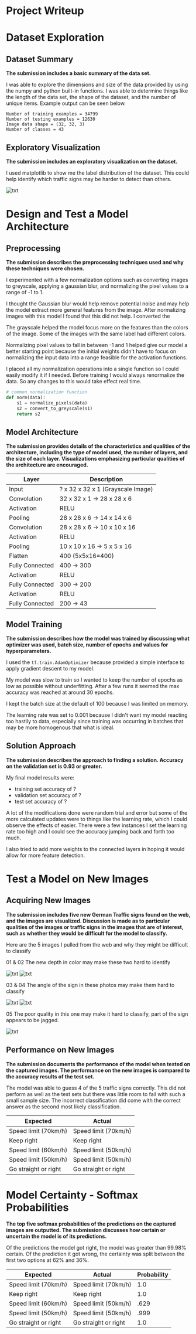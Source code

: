 # Project Writeup

# Dataset Exploration

## Dataset Summary

<b> The submission includes a basic summary of the data set. </b>

I was able to explore the dimensions and size of the data provided by using
the numpy and python built-in functions. I was able to determine things like
the length of the data set, the shape of the dataset, and the number of unique
items. Example output can be seen below.

```
Number of training examples = 34799
Number of testing examples = 12630
Image data shape = (32, 32, 3)
Number of classes = 43
```

## Exploratory Visualization

<b> The submission includes an exploratory visualization on the dataset. </b>

I used matplotlib to show me the label distribution of the dataset. This could
help identify which traffic signs may be harder to detect than others.

![txt](examples/exploratoryVisualization.png)

# Design and Test a Model Architecture

## Preprocessing

<b> The submission describes the preprocessing techniques used and why these
techniques were chosen. </b>

I experimented with a few normalization options such as converting images to
greyscale, applying a gaussian blur, and normalizing the pixel values to a
range of -1 to 1.

I thought the Gaussian blur would help remove potential noise and may
help the model extract more general features from the image. After normalizing
images with this model I found that this did not help.
I converted the

The grayscale helped the model focus more on the features than the colors of
the image. Some of the images with the same label had different colors.

Normalizing pixel values to fall in between -1 and 1 helped give our model a
better starting point because the initial weights didn't have to focus on
normalizing the input data into a range feasible for the activation functions.

I placed all my normalization operations into a single function so I could easily
modify it if I needed. Before training I would always renormalize the data. So any
changes to this would take effect real time.

```python
# common normalization function
def norm(data):
    s1 = normalize_pixels(data)
    s2 = convert_to_greyscale(s1)
    return s2
```


## Model Architecture

<b> The submission provides details of the characteristics and qualities of
the architecture, including the type of model used, the number of layers,
 and the size of each layer. Visualizations emphasizing particular qualities
 of the architecture are encouraged. </b>

 | Layer             | Description                                          |
 |-------------------|------------------------------------------------------|
 |Input              | ? x 32 x 32 x 1 (Grayscale Image)                    |
 |Convolution        | 32 x 32 x 1 -> 28 x 28 x 6                           |
 |Activation         | RELU                                                 |
 |Pooling            | 28 x 28 x 6  -> 14 x 14 x 6                          |
 |Convolution        | 28 x 28 x 6 -> 10 x 10 x 16                          |
 |Activation         | RELU                                                 |
 |Pooling            | 10 x 10 x 16 -> 5 x 5 x 16                           |
 |Flatten            | 400 (5x5x16=400)                                     |
 | Fully Connected   | 400 -> 300                                           |
 | Activation        | RELU                                                 |
 |Fully Connected    | 300 -> 200                                           |
 |Activation         | RELU                                                 |
 |Fully Connected    | 200 -> 43                                            |


## Model Training

 <b> The submission describes how the model was trained by discussing what
 optimizer was used, batch size, number of epochs and values for
 hyperparameters. </b>

 I used the `tf.train.AdamOptimizer` because provided a simple interface to
 apply gradient descent to my model.

 My model was slow to train so I wanted to keep the number of epochs as low
 as possible without underfitting. After a few runs it seemed the max accuracy
 was reached at around 30 epochs.

I kept the batch size at the default of 100 because I was limited on memory.

The learning rate was set to 0.001 because I didn't want my model reacting too
hastily to data, especially since training was occurring in batches that may
be more homogenous that what is ideal.

## Solution Approach

<b> The submission describes the approach to finding a solution. Accuracy on
the validation set is 0.93 or greater. </b>

My final model results were:

- training set accuracy of ?
- validation set accuracy of ?
- test set accuracy of ?


A lot of the modifications done were random trial and error but some of the more
calculated updates were to things like the learning rate, which I could observe
the effects of easier. There were a few instances I set the learning rate too high
and I could see the accuracy jumping back and forth too much.

I also tried to add more weights to the connected layers in hoping it would
allow for more feature detection.

# Test a Model on New Images

## Acquiring New Images

<b> The submission includes five new German Traffic signs found on the web,
and the images are visualized. Discussion is made as to particular qualities
 of the images or traffic signs in the images that are of interest, such as
 whether they would be difficult for the model to classify. </b>

 Here are the 5 images I pulled from the web and why they might be difficult
 to classify

01 & 02 The new depth in color may make these two hard to identify

![txt](extraImages/01.png)
![txt](extraImages/02.png)

03 & 04 The angle of the sign in these photos may make them hard to classify

![txt](extraImages/03.png)
![txt](extraImages/04.png)

05 The poor quality in this one may make it hard to classify, part of the sign
appears to be jagged.

![txt](extraImages/05.png)

## Performance on New Images

<b> The submission documents the performance of the model when tested on the
captured images. The performance on the new images is compared to the accuracy
results of the test set. </b>

The model was able to guess 4 of the 5 traffic signs correctly. This did not perform
as well as the test sets but there was little room to fail with such a small
sample size. The incorrect classification did come with the correct answer as
the second most likely classification.

| Expected                     | Actual                                   |
|------------------------------|------------------------------------------|
|Speed limit (70km/h)          | Speed limit (70km/h)                     |
|Keep right                    | Keep right                               |
|Speed limit (60km/h)          | Speed limit (50km/h)                     |
|Speed limit (50km/h)          | Speed limit (50km/h)                     |
|Go straight or right          | Go straight or right                     |

# Model Certainty - Softmax Probabilities

<b> The top five softmax probabilities of the predictions on the captured
 images are outputted. The submission discusses how certain or uncertain the
 model is of its predictions. </b>

 Of the predictions the model got right, the model was greater than 99.98% certain.
 Of the prediction it got wrong, the certainty was split between the first two
 options at 62% and 36%.

 | Expected                     | Actual                                   | Probability |
 |------------------------------|------------------------------------------|-------------|
 |Speed limit (70km/h)          | Speed limit (70km/h)                     | 1.0         |
 |Keep right                    | Keep right                               | 1.0         |
 |Speed limit (60km/h)          | Speed limit (50km/h)                     | .629        |
 |Speed limit (50km/h)          | Speed limit (50km/h)                     | .999        |
 |Go straight or right          | Go straight or right                     | 1.0         |
